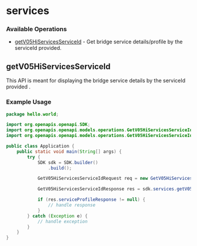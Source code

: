 # services

### Available Operations

* [getV05HiServicesServiceId](#getv05hiservicesserviceid) - Get bridge service details/profile by the serviceId provided.

## getV05HiServicesServiceId

This API is meant for displaying the bridge service details by the serviceId provided .


### Example Usage

```java
package hello.world;

import org.openapis.openapi.SDK;
import org.openapis.openapi.models.operations.GetV05HiServicesServiceIdRequest;
import org.openapis.openapi.models.operations.GetV05HiServicesServiceIdResponse;

public class Application {
    public static void main(String[] args) {
        try {
            SDK sdk = SDK.builder()
                .build();

            GetV05HiServicesServiceIdRequest req = new GetV05HiServicesServiceIdRequest("labore", "expedita");            

            GetV05HiServicesServiceIdResponse res = sdk.services.getV05HiServicesServiceId(req);

            if (res.serviceProfileResponse != null) {
                // handle response
            }
        } catch (Exception e) {
            // handle exception
        }
    }
}
```
